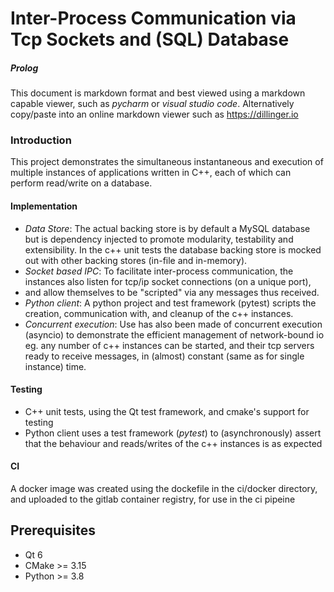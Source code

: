 # Inter-Process Communication via Tcp Sockets and (SQL) Database

##### Prolog
This document is markdown format and best viewed using a markdown capable viewer, such as 
_pycharm_ or _visual studio code_. Alternatively copy/paste into an online markdown viewer 
such as https://dillinger.io

### Introduction
This project demonstrates the simultaneous instantaneous and execution of multiple instances of applications written in C++,
each of which can perform read/write on a database. 

#### Implementation 
- *Data Store*: The actual backing store is by default a MySQL database but is dependency injected to promote modularity,
testability and extensibility.  In the c++ unit tests the database backing store is mocked out with other backing stores (in-file and in-memory).
- *Socket based IPC*: To facilitate inter-process communication, the instances also listen for tcp/ip socket connections (on a unique port),
- and allow themselves to be "scripted" via any messages thus received.
- *Python client*: A python project and test framework (pytest) scripts the creation, communication with, and cleanup of the c++ instances. 
- *Concurrent execution*: Use has also been made of concurrent execution (asyncio) to demonstrate the efficient management of network-bound io eg. any number of 
c++ instances can be started, and their tcp servers ready to receive messages, in (almost) constant (same as for single instance) time. 

#### Testing 
- C++ unit tests, using the Qt test framework, and cmake's support for testing
- Python client uses a test framework (*pytest*) to (asynchronously) assert that the behaviour and reads/writes of the c++ instances is as expected

#### CI
A docker image was created using the dockefile in the ci/docker directory, and uploaded to the gitlab container registry, for use in the ci pipeine

## Prerequisites
- Qt 6
- CMake >= 3.15
- Python >= 3.8
